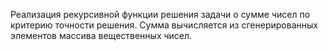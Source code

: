 Реализация рекурсивной функции решения задачи о сумме чисел по критерию точности решения. Сумма вычисляется из сгенерированных элементов массива вещественных чисел.